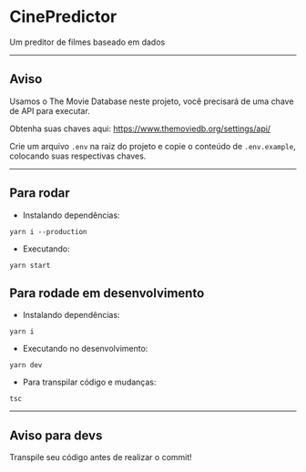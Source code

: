# CinePredictor

Um preditor de filmes baseado em dados

---

## Aviso
Usamos o The Movie Database neste projeto, você precisará de uma chave de API para executar.

Obtenha suas chaves aqui: https://www.themoviedb.org/settings/api/

Crie um arquivo ```.env``` na raiz do projeto e copie o conteúdo de ```.env.example```, colocando suas respectivas chaves.

---

## Para rodar

- Instalando dependências:

```shell
yarn i --production

```
- Executando:

```shell
yarn start
```

## Para rodade em desenvolvimento

- Instalando dependências:

```shell
yarn i
```
- Executando no desenvolvimento:

```shell
yarn dev
```

- Para transpilar código e mudanças:
```shell
tsc
```

---

## Aviso para devs

Transpile seu código antes de realizar o commit!
